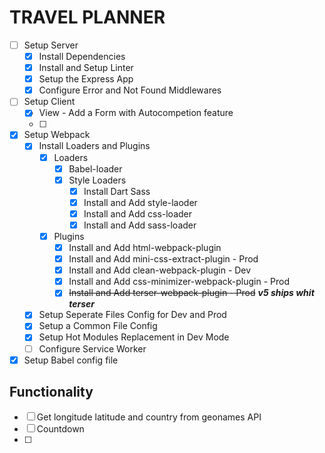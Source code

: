 # TRAVEL PLANNER

- [ ] Setup Server
  - [x] Install Dependencies
  - [x] Install and Setup Linter
  - [x] Setup the Express App
  - [x] Configure Error and Not Found Middlewares
- [ ] Setup Client
  - [x] View - Add a Form with Autocompetion feature
  - [ ]
- [x] Setup Webpack
  - [x] Install Loaders and Plugins
    - [x] Loaders
      - [x] Babel-loader
      - [x] Style Loaders
        - [x] Install Dart Sass
        - [x] Install and Add style-laoder
        - [x] Install and Add css-loader
        - [x] Install and Add sass-loader
    - [x] Plugins
      - [x] Install and Add html-webpack-plugin
      - [x] Install and Add mini-css-extract-plugin - Prod
      - [x] Install and Add clean-webpack-plugin - Dev
      - [x] Install and Add css-minimizer-webpack-plugin - Prod
      - [x] ~~Install and Add terser-webpack-plugin - Prod~~ _**v5 ships whit terser**_
  - [x] Setup Seperate Files Config for Dev and Prod
  - [x] Setup a Common File Config
  - [x] Setup Hot Modules Replacement in Dev Mode
  - [ ] Configure Service Worker
- [x] Setup Babel config file

## Functionality

- [ ] Get longitude latitude and country from geonames API
- [ ] Countdown
- [ ] 
